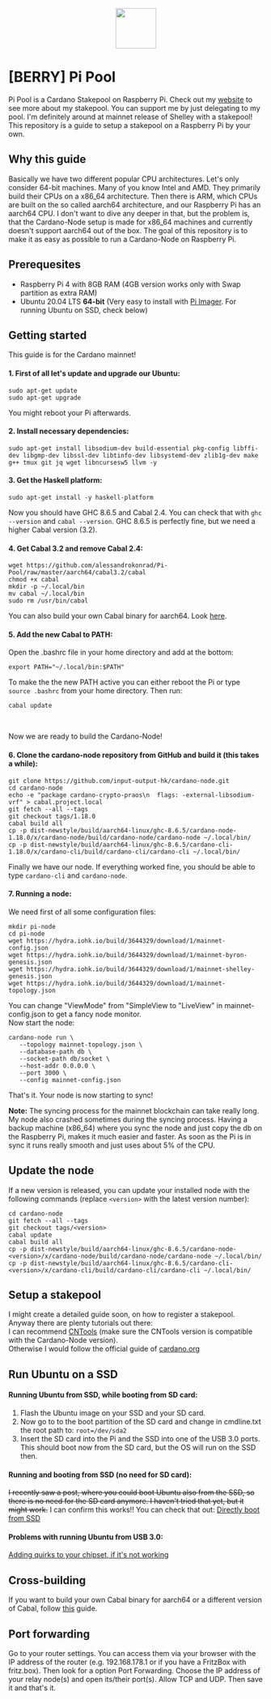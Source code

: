 <p align="center"><img width="80px" src="https://github.com/alessandrokonrad/Pi-Pool/blob/master/images/logo.svg"></img></p>

# [BERRY] Pi Pool

Pi Pool is a Cardano Stakepool on Raspberry Pi. Check out my <a href="https://pipool.online">website</a> to see more about my stakepool. You can support me by just delegating to my pool. I'm definitely around at mainnet release of Shelley with a stakepool!<br>
This repository is a guide to setup a stakepool on a Raspberry Pi by your own.

## Why this guide
Basically we have two different popular CPU architectures. Let's only consider 64-bit machines. Many of you know Intel and AMD. They primarily build their CPUs on a x86_64 architecture. Then there is ARM, which CPUs are built on the so called aarch64 architecture, and our Raspberry Pi has an aarch64 CPU. I don't want to dive any deeper in that, but the problem is, that the Cardano-Node setup is made for x86_64 machines and currently doesn't support aarch64 out of the box. The goal of this repository is to make it as easy as possible to run a Cardano-Node on Raspberry Pi.

## Prerequesites

* Raspberry Pi 4 with 8GB RAM (4GB version works only with Swap partition as extra RAM) 
* Ubuntu 20.04 LTS <b>64-bit</b> (Very easy to install with <a href="https://www.raspberrypi.org/downloads/">Pi Imager</a>. For running Ubuntu on SSD, check below)

## Getting started

This guide is for the Cardano mainnet!


#### 1. First of all let's update and upgrade our Ubuntu:
```
sudo apt-get update
sudo apt-get upgrade
```
You might reboot your Pi afterwards.

#### 2. Install necessary dependencies:
```
sudo apt-get install libsodium-dev build-essential pkg-config libffi-dev libgmp-dev libssl-dev libtinfo-dev libsystemd-dev zlib1g-dev make g++ tmux git jq wget libncursesw5 llvm -y

``` 
#### 3. Get the Haskell platform:
```
sudo apt-get install -y haskell-platform
```
Now you should have GHC 8.6.5 and Cabal 2.4. You can check that with <code>ghc --version</code> and <code>cabal --version</code>.
GHC 8.6.5 is perfectly fine, but we need a higher Cabal version (3.2).<br>

#### 4. Get Cabal 3.2 and remove Cabal 2.4:
```
wget https://github.com/alessandrokonrad/Pi-Pool/raw/master/aarch64/cabal3.2/cabal
chmod +x cabal
mkdir -p ~/.local/bin
mv cabal ~/.local/bin
sudo rm /usr/bin/cabal
```
You can also build your own Cabal binary for aarch64. Look <a href="/Crossbuilding.md">here</a>.

#### 5. Add the new Cabal to PATH:

Open the .bashrc file in your home directory and add at the bottom:
```
export PATH="~/.local/bin:$PATH"
```
To make the the new PATH active you can either reboot the Pi or type <code>source .bashrc</code> from your home directory. Then run:
```
cabal update
```
<br>

Now we are ready to build the Cardano-Node!

#### 6. Clone the cardano-node repository from GitHub and build it (this takes a while):
```
git clone https://github.com/input-output-hk/cardano-node.git
cd cardano-node
echo -e "package cardano-crypto-praos\n  flags: -external-libsodium-vrf" > cabal.project.local
git fetch --all --tags
git checkout tags/1.18.0
cabal build all
cp -p dist-newstyle/build/aarch64-linux/ghc-8.6.5/cardano-node-1.18.0/x/cardano-node/build/cardano-node/cardano-node ~/.local/bin/
cp -p dist-newstyle/build/aarch64-linux/ghc-8.6.5/cardano-cli-1.18.0/x/cardano-cli/build/cardano-cli/cardano-cli ~/.local/bin/

```
Finally we have our node. If everything worked fine, you should be able to type <code>cardano-cli</code> and <code>cardano-node</code>.

#### 7. Running a node:

We need first of all some configuration files:
```
mkdir pi-node
cd pi-node
wget https://hydra.iohk.io/build/3644329/download/1/mainnet-config.json
wget https://hydra.iohk.io/build/3644329/download/1/mainnet-byron-genesis.json
wget https://hydra.iohk.io/build/3644329/download/1/mainnet-shelley-genesis.json
wget https://hydra.iohk.io/build/3644329/download/1/mainnet-topology.json

```
You can change "ViewMode" from "SimpleView to "LiveView" in mainnet-config.json to get a fancy node monitor.<br>
Now start the node:
```
cardano-node run \
   --topology mainnet-topology.json \
   --database-path db \
   --socket-path db/socket \
   --host-addr 0.0.0.0 \
   --port 3000 \
   --config mainnet-config.json
```

That's it. Your node is now starting to sync!

<b>Note:</b> The syncing process for the mainnet blockchain can take really long. My node also crashed sometimes during the syncing process. Having a backup machine (x86_64) where you sync the node and just copy the db on the Raspberry Pi, makes it much easier and faster. As soon as the Pi is in sync it runs really smooth and just uses about 5% of the CPU. 


## Update the node
If a new version is released, you can update your installed node with the following commands (replace `<version>` with the latest version number): 
```
cd cardano-node
git fetch --all --tags
git checkout tags/<version>
cabal update
cabal build all
cp -p dist-newstyle/build/aarch64-linux/ghc-8.6.5/cardano-node-<version>/x/cardano-node/build/cardano-node/cardano-node ~/.local/bin/
cp -p dist-newstyle/build/aarch64-linux/ghc-8.6.5/cardano-cli-<version>/x/cardano-cli/build/cardano-cli/cardano-cli ~/.local/bin/
```


## Setup a stakepool
I might create a detailed guide soon, on how to register a stakepool. Anyway there are plenty tutorials out there: <br />
I can recommend <a href="https://cardano-community.github.io/guild-operators/Scripts/cntools.html">CNTools</a> (make sure the CNTools version is compatible with the Cardano-Node version).<br />
Otherwise I would follow the official guide of <a href="https://cardano-foundation-cardano.readthedocs-hosted.com/en/latest/getting-started/stake-pool-operators/index.html">cardano.org</a>

## Run Ubuntu on a SSD
#### Running Ubuntu from SSD, while booting from SD card:

1. Flash the Ubuntu image on your SSD and your SD card.
2. Now go to to the boot partition of the SD card and change in cmdline.txt the root path to: <code>root=/dev/sda2</code>
3. Insert the SD card into the Pi and the SSD into one of the USB 3.0 ports.
This should boot now from the SD card, but the OS will run on the SSD then.

#### Running and booting from SSD (no need for SD card):

<strike>I recently saw a post, where you could boot Ubuntu also from the SSD, so there is no need for the SD card anymore. I haven't tried that yet, but it might work.</strike>
I can confirm this works!!
You can check that out:
<a href="https://www.raspberrypi.org/forums/viewtopic.php?t=278791">Directly boot from SSD</a>

#### Problems with running Ubuntu from USB 3.0:
<a href="https://jamesachambers.com/raspberry-pi-4-usb-boot-config-guide-for-ssd-flash-drives/">Adding quirks to your chipset, if it's not working</a>

## Cross-building
If you want to build your own Cabal binary for aarch64 or a different version of Cabal, follow <a href="/Crossbuilding.md">this</a> guide.


## Port forwarding
Go to your router settings. You can access them via your browser with the IP address of the router (e.g. 192.168.178.1 or if you have a FritzBox with fritz.box).
Then look for a option Port Forwarding. Choose the IP address of your relay node(s) and open its/their port(s). Allow TCP and UDP. Then save it and that's it.
